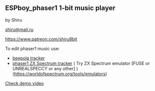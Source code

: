 
## ESPboy_phaser1 1-bit music player

by Shiru

shiru@mail.ru

https://www.patreon.com/shiru8bit

To edit phaser1 music use:

- [beepola tracker](http://freestuff.grok.co.uk/beepola/)
- [phaser1 ZX Spectrum tracker](https://worldofspectrum.org/software?id=0024603)  ( Try ZX Spectrum emulator [FUSE or UNREALSPECCY or any other] )(https://worldofspectrum.org/tools/emulators)

[Check demo video](https://www.youtube.com/watch?v=BGOUavIc9Fk)
